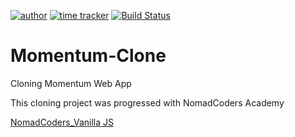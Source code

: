 [![author](https://img.shields.io/badge/author-Rhange-f39c12.svg?style=flat-square)](https://rhange.tistory.com)
[![time tracker](https://wakatime.com/badge/github/Rhange/momentum-clone.svg)](https://wakatime.com/badge/github/Rhange/momentum-clone)
[![Build Status](https://travis-ci.com/Rhange/momentum-clone.svg?branch=master)](https://travis-ci.com/Rhange/momentum-clone)

# Momentum-Clone

 Cloning Momentum Web App

 This cloning project was progressed with NomadCoders Academy

[NomadCoders_Vanilla JS](https://academy.nomadcoders.co/p/javascript-basics-for-absolute-beginners-kr)

